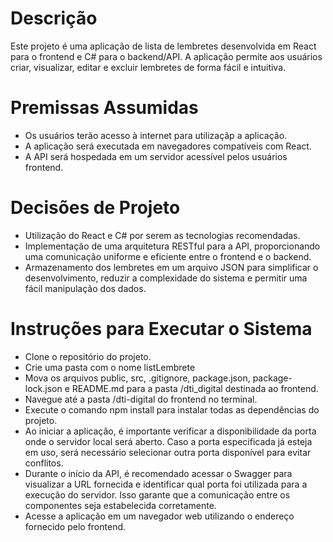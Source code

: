 
# Descrição
Este projeto é uma aplicação de lista de lembretes desenvolvida em React para o frontend e C# para o backend/API. A aplicação permite aos usuários criar, visualizar, editar e excluir lembretes de forma fácil e intuitiva.

# Premissas Assumidas
- Os usuários terão acesso à internet para utilizaçãp a aplicação.
- A aplicação será executada em navegadores compatíveis com React.
- A API será hospedada em um servidor acessível pelos usuários frontend.

# Decisões de Projeto
- Utilização do React e C# por serem as tecnologias recomendadas.
- Implementação de uma arquitetura RESTful para a API, proporcionando uma comunicação uniforme e eficiente entre o frontend e o backend.
- Armazenamento dos lembretes em um arquivo JSON para simplificar o desenvolvimento, reduzir a complexidade do sistema e permitir uma fácil manipulação dos dados.

# Instruções para Executar o Sistema
- Clone o repositório do projeto.
- Crie uma pasta com o nome listLembrete
- Mova os arquivos public, src, .gitignore, package.json, package-lock.json e README.md para a pasta /dti_digital destinada ao frontend.
- Navegue até a pasta /dti-digital do frontend no terminal.
- Execute o comando npm install para instalar todas as dependências do projeto.
- Ao iniciar a aplicação, é importante verificar a disponibilidade da porta onde o servidor local será aberto. Caso a porta especificada já esteja em uso, será necessário selecionar outra porta disponível para evitar conflitos.
- Durante o início da API, é recomendado acessar o Swagger para visualizar a URL fornecida e identificar qual porta foi utilizada para a execução do servidor. Isso garante que a comunicação entre os componentes seja estabelecida corretamente.
- Acesse a aplicação em um navegador web utilizando o endereço fornecido pelo frontend.
